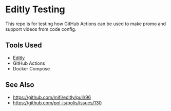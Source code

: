 # Editly Testing

This repo is for testing how GitHub Actions can be used to make promo and
support videos from code config.

## Tools Used

- [Editly](https://github.com/mifi/editly)
- GitHub Actions
- Docker Compose

## See Also

- https://github.com/mifi/editly/pull/96
- https://github.com/pol-is/polis/issues/130
